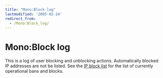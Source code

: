 ```yaml
---
title: "Mono:Block log"
lastmodified: '2005-02-24'
redirect_from:
  - /Mono:Block_log/
---
```


Mono:Block log
==============

This is a log of user blocking and unblocking actions. Automatically blocked IP addresses are not be listed. See the [IP block list](/Special:BlockList "Special:BlockList") for the list of currently operational bans and blocks.

